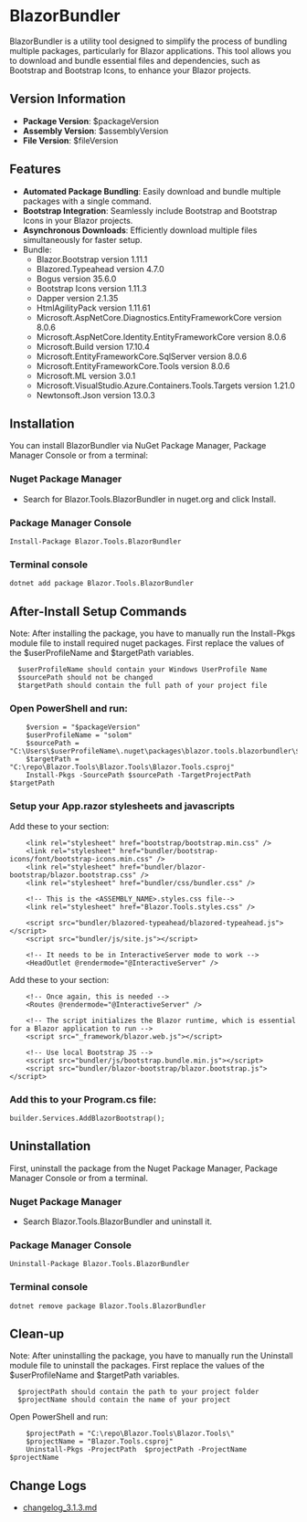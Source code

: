 # BlazorBundler

BlazorBundler is a utility tool designed to simplify the process of bundling multiple packages, particularly for Blazor applications. This tool allows you to download and bundle essential files and dependencies, such as Bootstrap and Bootstrap Icons, to enhance your Blazor projects.

## Version Information
- **Package Version**: $packageVersion
- **Assembly Version**: $assemblyVersion
- **File Version**: $fileVersion

## Features

- **Automated Package Bundling**: Easily download and bundle multiple packages with a single command.
- **Bootstrap Integration**: Seamlessly include Bootstrap and Bootstrap Icons in your Blazor projects.
- **Asynchronous Downloads**: Efficiently download multiple files simultaneously for faster setup.
- Bundle:
    - Blazor.Bootstrap version 1.11.1
    - Blazored.Typeahead version 4.7.0
    - Bogus version 35.6.0
    - Bootstrap Icons version 1.11.3
    - Dapper version 2.1.35
    - HtmlAgilityPack version 1.11.61
    - Microsoft.AspNetCore.Diagnostics.EntityFrameworkCore version 8.0.6
    - Microsoft.AspNetCore.Identity.EntityFrameworkCore version 8.0.6
    - Microsoft.Build version 17.10.4
    - Microsoft.EntityFrameworkCore.SqlServer version 8.0.6
    - Microsoft.EntityFrameworkCore.Tools version 8.0.6
    - Microsoft.ML version 3.0.1
    - Microsoft.VisualStudio.Azure.Containers.Tools.Targets version 1.21.0
    - Newtonsoft.Json version 13.0.3    

## Installation

You can install BlazorBundler via NuGet Package Manager, Package Manager Console or from a terminal:

### Nuget Package Manager
- Search for Blazor.Tools.BlazorBundler in nuget.org and click Install.

### Package Manager Console
`
Install-Package Blazor.Tools.BlazorBundler
`

### Terminal console
`
dotnet add package Blazor.Tools.BlazorBundler
`

## After-Install Setup Commands

Note: After installing the package, you have to manually run the Install-Pkgs module file to install required nuget packages.
      First replace the values of the $userProfileName and $targetPath variables.
      
      $userProfileName should contain your Windows UserProfile Name
      $sourcePath should not be changed
      $targetPath should contain the full path of your project file

### Open PowerShell and run: 

```
    $version = "$packageVersion"
    $userProfileName = "solom"
    $sourcePath = "C:\Users\$userProfileName\.nuget\packages\blazor.tools.blazorbundler\$version"
    $targetPath = "C:\repo\Blazor.Tools\Blazor.Tools\Blazor.Tools.csproj"
    Install-Pkgs -SourcePath $sourcePath -TargetProjectPath $targetPath
```
### Setup your App.razor stylesheets and javascripts

Add these to your <head> section:

```
    <link rel="stylesheet" href="bootstrap/bootstrap.min.css" />
    <link rel="stylesheet" href="bundler/bootstrap-icons/font/bootstrap-icons.min.css" />
    <link rel="stylesheet" href="bundler/blazor-bootstrap/blazor.bootstrap.css" />
    <link rel="stylesheet" href="bundler/css/bundler.css" />
    
    <!-- This is the <ASSEMBLY_NAME>.styles.css file-->
    <link rel="stylesheet" href="Blazor.Tools.styles.css" /> 

    <script src="bundler/blazored-typeahead/blazored-typeahead.js"></script>
    <script src="bundler/js/site.js"></script>
    
    <!-- It needs to be in InteractiveServer mode to work -->
    <HeadOutlet @rendermode="@InteractiveServer" />
```

Add these to your <body> section:
```
    <!-- Once again, this is needed -->
    <Routes @rendermode="@InteractiveServer" />
    
    <!-- The script initializes the Blazor runtime, which is essential for a Blazor application to run -->
    <script src="_framework/blazor.web.js"></script>

    <!-- Use local Bootstrap JS -->
    <script src="bundler/js/bootstrap.bundle.min.js"></script>
    <script src="bundler/blazor-bootstrap/blazor.bootstrap.js"></script>
```

### Add this to your Program.cs file:
`
builder.Services.AddBlazorBootstrap();
`

## Uninstallation

First, uninstall the package from the Nuget Package Manager, Package Manager Console or from a terminal.

### Nuget Package Manager 
- Search Blazor.Tools.BlazorBundler and uninstall it.

### Package Manager Console

`
Uninstall-Package Blazor.Tools.BlazorBundler
`

### Terminal console

`
dotnet remove package Blazor.Tools.BlazorBundler
`

## Clean-up
Note: After uninstalling the package, you have to manually run the Uninstall module file to uninstall the packages.
      First replace the values of the $userProfileName and $targetPath variables.

      $projectPath should contain the path to your project folder
      $projectName should contain the name of your project

Open PowerShell and run:

```
    $projectPath = "C:\repo\Blazor.Tools\Blazor.Tools\"
    $projectName = "Blazor.Tools.csproj"
    Uninstall-Pkgs -ProjectPath  $projectPath -ProjectName $projectName
```

## Change Logs


- [changelog_3.1.3.md](https://github.com/xmione/Blazor.Tools/blob/master/Blazor.Tools.BlazorBundler/changelog_3.1.3.md)

